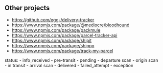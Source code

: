 

## Other projects

- https://github.com/egg-/delivery-tracker
- https://www.npmjs.com/package/@mediocre/bloodhound
- https://www.npmjs.com/package/packmule
- https://www.npmjs.com/package/parcel-tracker-api
- https://www.npmjs.com/package/shipit
- https://www.npmjs.com/package/shippo
- https://www.npmjs.com/package/track-my-parcel

status:
    - info_received
        - pre-transit
    - pending
        - departure scan
        - origin scan
    - in transit
        - arrival scan
    - delivered
    - failed_attempt
    - exception
